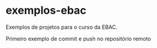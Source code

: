 # exemplos-ebac
Exemplos de projetos para o curso da EBAC.

Primeiro exemplo de commit e push no repositório remoto
